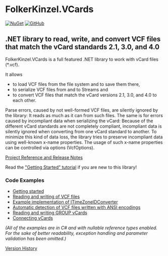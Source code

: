 # FolkerKinzel.VCards
[![NuGet](https://img.shields.io/nuget/v/FolkerKinzel.VCards)](https://www.nuget.org/packages/FolkerKinzel.VCards/)
[![GitHub](https://img.shields.io/github/license/FolkerKinzel/VCards)](https://github.com/FolkerKinzel/VCards/blob/master/LICENSE)

## .NET library to read, write, and convert VCF files that match the vCard standards 2.1, 3.0, and 4.0

FolkerKinzel.VCards is a full featured .NET library to work with vCard files (*.vcf).</para>

It allows
- to load VCF files from the file system and to save them there,</para>
- to serialize VCF files from and to Streams and</para>
- to convert VCF files that match the vCard versions 2.1, 3.0, and 4.0 to each other.</para>

Parse errors, caused by not well-formed VCF files, are silently ignored by the library: It reads as much as it can from such files.
The same is for errors caused by incompliant data when serializing the vCard: Because of the different vCard standards are not completely compliant, incompliant data is silently ignored when converting from one vCard standard to another. To minimize this kind of data loss, the library tries to preserve incompliant data using well-known x-name properties. The usage of such x-name properties can be controlled via options (VcfOptions).

[Project Reference and Release Notes](https://github.com/FolkerKinzel/VCards/releases/tag/v6.2.0-beta.1)

Read the ["Getting Started" tutorial](https://github.com/FolkerKinzel/VCards/blob/master/src/Examples/GettingStarted.md) if you are new to this library!

### Code Examples
- [Getting started](https://github.com/FolkerKinzel/VCards/blob/master/src/Examples/GettingStarted.md)
- [Reading and writing of VCF files](https://github.com/FolkerKinzel/VCards/blob/master/src/Examples/VCardExample.cs)
- [Example implementation of ITimeZoneIDConverter](https://github.com/FolkerKinzel/VCards/blob/master/src/Examples/TimeZoneIDConverter.cs)
- [Automatic detection of VCF files written with ANSI encodings](https://github.com/FolkerKinzel/VCards/blob/master/src/Examples/AnsiFilterExample.cs)
- [Reading and writing GROUP vCards](https://github.com/FolkerKinzel/VCards/blob/master/src/Examples/VCard40Example.cs)
- [Connecting vCards](https://github.com/FolkerKinzel/VCards/blob/master/src/Examples/EmbeddedVCardExample.cs)

*_(All of the examples are in C# and with nullable reference types enabled. For the sake of 
better readability, exception handling and parameter validation has been omitted.)_*

[Version History](https://github.com/FolkerKinzel/VCards/releases)